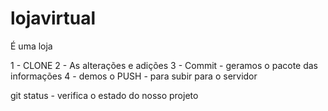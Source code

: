 # lojavirtual

É uma loja


1 - CLONE
2 - As alterações e adições
3 - Commit - geramos o pacote das informações
4 - demos o PUSH - para subir para o servidor

git status -  verifica o estado do nosso projeto